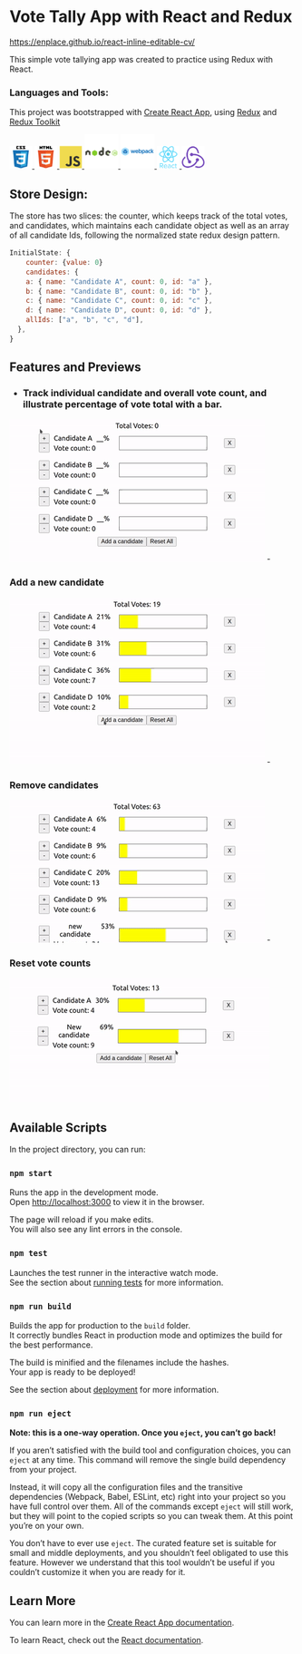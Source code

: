 # Vote Tally App with React and Redux 


<a href="https://enplace.github.io/react-inline-editable-cv/" target="_blank"> https://enplace.github.io/react-inline-editable-cv/ </a>

This simple vote tallying app was created to practice using Redux with React. 





<h3 align="left">Languages and Tools:</h3>

This project was bootstrapped with [Create React App](https://github.com/facebook/create-react-app), using [Redux](https://redux.js.org/) and [Redux Toolkit](https://redux-toolkit.js.org/)
<p align="left"> <a href="https://www.w3schools.com/css/" target="_blank"> <img src="https://raw.githubusercontent.com/devicons/devicon/master/icons/css3/css3-original-wordmark.svg" alt="css3" width="40" height="40"/> </a> 
  <a href="https://www.w3.org/html/" target="_blank"> <img src="https://raw.githubusercontent.com/devicons/devicon/master/icons/html5/html5-original-wordmark.svg" alt="html5" width="40" height="40"/> </a> <a href="https://developer.mozilla.org/en-US/docs/Web/JavaScript" target="_blank"> <img src="https://raw.githubusercontent.com/devicons/devicon/master/icons/javascript/javascript-original.svg" alt="javascript" width="40" height="40"/> </a> <a href="https://nodejs.org" target="_blank"> <img src="https://raw.githubusercontent.com/devicons/devicon/master/icons/nodejs/nodejs-original-wordmark.svg" alt="nodejs" width="60" height="60"/> </a> <a href="https://webpack.js.org" target="_blank"> <img src="https://raw.githubusercontent.com/devicons/devicon/d00d0969292a6569d45b06d3f350f463a0107b0d/icons/webpack/webpack-original-wordmark.svg" alt="webpack" width="60" height="60"/> </a><a href="https://reactjs.org/" target="_blank"> <img src="https://raw.githubusercontent.com/devicons/devicon/master/icons/react/react-original-wordmark.svg" alt="react" width="40" height="40"/> </a>  <a href="https://redux.js.org" target="_blank"> <img src="https://raw.githubusercontent.com/devicons/devicon/master/icons/redux/redux-original.svg" alt="redux" width="40" height="40"/> </a></p>

## Store Design: 
The store has two slices: the counter, which keeps track of the total votes, and candidates, which maintains each 
candidate object as well as an array of all candidate Ids, following the normalized state redux design pattern. 
```javascript
InitialState: {
    counter: {value: 0}
    candidates: {
    a: { name: "Candidate A", count: 0, id: "a" },
    b: { name: "Candidate B", count: 0, id: "b" },
    c: { name: "Candidate C", count: 0, id: "c" },
    d: { name: "Candidate D", count: 0, id: "d" },
    allIds: ["a", "b", "c", "d"],
  },
}
```

## Features and Previews
- <h3>Track individual candidate and overall vote count, and illustrate percentage of vote total with a bar.</h3>

 <img src="./tally.gif" alt="todo-component"/>
- <h3>Add a new candidate</h3>
 <img src="./add.gif" alt="todo-component"/>
- <h3>Remove candidates</h3>
 <img src="./remove.gif" alt="todo-component"/>
- <h3>Reset vote counts</h3>
 <img src="./reset.gif" alt="todo-component"/>



## Available Scripts

In the project directory, you can run:

### `npm start`

Runs the app in the development mode.<br />
Open [http://localhost:3000](http://localhost:3000) to view it in the browser.

The page will reload if you make edits.<br />
You will also see any lint errors in the console.

### `npm test`

Launches the test runner in the interactive watch mode.<br />
See the section about [running tests](https://facebook.github.io/create-react-app/docs/running-tests) for more information.

### `npm run build`

Builds the app for production to the `build` folder.<br />
It correctly bundles React in production mode and optimizes the build for the best performance.

The build is minified and the filenames include the hashes.<br />
Your app is ready to be deployed!

See the section about [deployment](https://facebook.github.io/create-react-app/docs/deployment) for more information.

### `npm run eject`

**Note: this is a one-way operation. Once you `eject`, you can’t go back!**

If you aren’t satisfied with the build tool and configuration choices, you can `eject` at any time. This command will remove the single build dependency from your project.

Instead, it will copy all the configuration files and the transitive dependencies (Webpack, Babel, ESLint, etc) right into your project so you have full control over them. All of the commands except `eject` will still work, but they will point to the copied scripts so you can tweak them. At this point you’re on your own.

You don’t have to ever use `eject`. The curated feature set is suitable for small and middle deployments, and you shouldn’t feel obligated to use this feature. However we understand that this tool wouldn’t be useful if you couldn’t customize it when you are ready for it.

## Learn More

You can learn more in the [Create React App documentation](https://facebook.github.io/create-react-app/docs/getting-started).

To learn React, check out the [React documentation](https://reactjs.org/).
